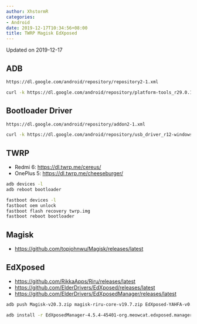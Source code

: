 ```yaml
---
author: XhstormR
categories:
- Android
date: 2019-12-17T10:34:56+08:00
title: TWRP Magisk EdXposed
---
```


<!--more-->

Updated on 2019-12-17

>

## ADB
```bash
https://dl.google.com/android/repository/repository2-1.xml

curl -k https://dl.google.com/android/repository/platform-tools_r29.0.1-windows.zip | busybox unzip -
```

## Bootloader Driver
```bash
https://dl.google.com/android/repository/addon2-1.xml

curl -k https://dl.google.com/android/repository/usb_driver_r12-windows.zip | busybox unzip -
```

## TWRP
* Redmi 6: https://dl.twrp.me/cereus/
* OnePlus 5: https://dl.twrp.me/cheeseburger/

```bash
adb devices -l
adb reboot bootloader

fastboot devices -l
fastboot oem unlock
fastboot flash recovery twrp.img
fastboot reboot bootloader
```

## Magisk
* https://github.com/topjohnwu/Magisk/releases/latest

## EdXposed
* https://github.com/RikkaApps/Riru/releases/latest
* https://github.com/ElderDrivers/EdXposed/releases/latest
* https://github.com/ElderDrivers/EdXposedManager/releases/latest

```bash
adb push Magisk-v20.3.zip magisk-riru-core-v19.7.zip EdXposed-YAHFA-v0.4.6.1.4510.-release.zip /sdcard/Download/

adb install -r EdXposedManager-4.5.4-45401-org.meowcat.edxposed.manager-release.apk
```
